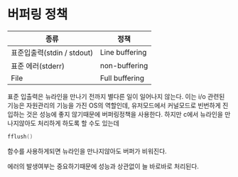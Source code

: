 # 버퍼링 정책
종류 | 정책
-----|------
표준입출력(stdin / stdout) | Line buffering
표준 에러(stderr) | non-buffering
File | Full buffering

표준 입출력은 뉴라인을 만나기 전까지 별다른 일이 일어나지 않는다. 이는 i/o 관련된 기능은 자원관리의 기능을 가진 OS의 역할인데, 
유저모드에서 커널모드로 빈번하게 진입하는 것은 성능에 좋지 않기때문에 버퍼링정책을 사용한다.
하지만 c에서 뉴라인을 만나지않아도 처리하게 하도록 할 수도 있는데 

``` c
fflush()
```
함수를 사용하게되면 뉴라인을 만나지않아도 버퍼가 비워진다.

에러의 발생여부는 중요하기때문에 성능과 상관없이 늘 바로바로 처리된다.
